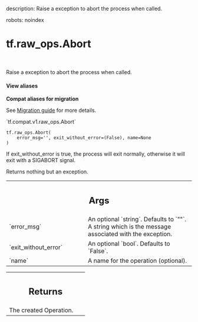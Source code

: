 description: Raise a exception to abort the process when called.

robots: noindex

# tf.raw_ops.Abort

<!-- Insert buttons and diff -->

<table class="tfo-notebook-buttons tfo-api nocontent" align="left">

</table>



Raise a exception to abort the process when called.

<section class="expandable">
  <h4 class="showalways">View aliases</h4>
  <p>
<b>Compat aliases for migration</b>
<p>See
<a href="https://www.tensorflow.org/guide/migrate">Migration guide</a> for
more details.</p>
<p>`tf.compat.v1.raw_ops.Abort`</p>
</p>
</section>

<pre class="devsite-click-to-copy prettyprint lang-py tfo-signature-link">
<code>tf.raw_ops.Abort(
    error_msg='', exit_without_error=(False), name=None
)
</code></pre>



<!-- Placeholder for "Used in" -->

If exit_without_error is true, the process will exit normally,
otherwise it will exit with a SIGABORT signal.

Returns nothing but an exception.

<!-- Tabular view -->
 <table class="responsive fixed orange">
<colgroup><col width="214px"><col></colgroup>
<tr><th colspan="2"><h2 class="add-link">Args</h2></th></tr>

<tr>
<td>
`error_msg`
</td>
<td>
An optional `string`. Defaults to `""`.
A string which is the message associated with the exception.
</td>
</tr><tr>
<td>
`exit_without_error`
</td>
<td>
An optional `bool`. Defaults to `False`.
</td>
</tr><tr>
<td>
`name`
</td>
<td>
A name for the operation (optional).
</td>
</tr>
</table>



<!-- Tabular view -->
 <table class="responsive fixed orange">
<colgroup><col width="214px"><col></colgroup>
<tr><th colspan="2"><h2 class="add-link">Returns</h2></th></tr>
<tr class="alt">
<td colspan="2">
The created Operation.
</td>
</tr>

</table>

